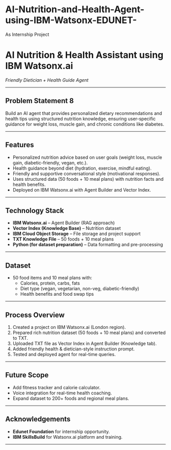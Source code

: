 # AI-Nutrition-and-Health-Agent-using-IBM-Watsonx-EDUNET-
As Internship Project

# AI Nutrition & Health Assistant using IBM Watsonx.ai
_Friendly Dietician + Health Guide Agent_

---

## Problem Statement 8
Build an AI agent that provides personalized dietary recommendations and health tips using structured nutrition knowledge, ensuring user-specific guidance for weight loss, muscle gain, and chronic conditions like diabetes.

---

## Features
- Personalized nutrition advice based on user goals (weight loss, muscle gain, diabetic-friendly, vegan, etc.).
- Health guidance beyond diet (hydration, exercise, mindful eating).
- Friendly and supportive conversational style (motivational responses).
- Uses structured data (50 foods + 10 meal plans) with nutrition facts and health benefits.
- Deployed on IBM Watsonx.ai with Agent Builder and Vector Index.

---

## Technology Stack
- **IBM Watsonx.ai** – Agent Builder (RAG approach)
- **Vector Index (Knowledge Base)** – Nutrition dataset
- **IBM Cloud Object Storage** – File storage and project support
- **TXT Knowledge File** – 50 foods + 10 meal plans
- **Python (for dataset preparation)** – Data formatting and pre-processing

---

## Dataset
- 50 food items and 10 meal plans with:
  - Calories, protein, carbs, fats
  - Diet type (vegan, vegetarian, non-veg, diabetic-friendly)
  - Health benefits and food swap tips

---

## Process Overview
1. Created a project on IBM Watsonx.ai (London region).
2. Prepared rich nutrition dataset (50 foods + 10 meal plans) and converted to TXT.
3. Uploaded TXT file as Vector Index in Agent Builder (Knowledge tab).
4. Added friendly health & dietician-style instruction prompt.
5. Tested and deployed agent for real-time queries.


---

## Future Scope
- Add fitness tracker and calorie calculator.
- Voice integration for real-time health coaching.
- Expand dataset to 200+ foods and regional meal plans.

---

## Acknowledgements
- **Edunet Foundation** for internship opportunity.
- **IBM SkillsBuild** for Watsonx.ai platform and training.

---
